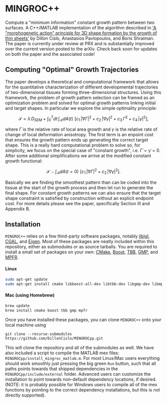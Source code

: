 # MINGROC++
Compute a "minimum information" constant growth pattern between two surfaces. A C++/MATLAB implementation of the algorithm described in ['A "morphogenetic action" principle for 3D shape formation by the growth of thin sheets'](https://arxiv.org/abs/2302.07839) by Dillon Cislo, Anastasios Pavlopoulos, and Boris Shraiman. The paper is currently under review at PRX and is substantially improved over the current version posted to the arXiv. Check back soon for updates on both the paper and the associated code!

## Computing "Optimal" Growth Trajectories

The paper develops a theoretical and computational framework that allows for the quantitative characterization of different developmental trajectories of two-dimensional tissues forming three-dimensional structures. Using this framework, the problem of growth pattern selection can be framed as an optimization problem and solved for optimal growth patterns linking initial and target shapes. In particular we explore the simple optimality principle:

$$\mathcal{S} = \lambda \, D_{SEM} + \int_0^T dt \, \int_{\mathcal{B}} dA(t) \, \, \left[ c_1 \, |\nabla {\Gamma}|^2 + c_2 \, |\nabla \gamma|^2 + c_3 \, \dot{\Gamma}^2 + c_4 \, |\dot{\gamma}|^2 \right],$$

where $\Gamma$ is the relative rate of local area growth and $\gamma$ is the relative rate of change of local deformation anisotropy. The first term is an enpoint cost that ensures the growth pattern ends up generating the correct target shape. This is a really hard computational problem to solve so, for simplicity, we focus on the special case of "constant growth", i.e. $\dot{\Gamma} = \dot{\gamma} = 0$. After some additional simplifications we arrive at the modified constant growth functional:

$$\mathcal{S} \sim \int_{\mathcal{B}} dA(t = 0) \, \, \left[ c_1 \, |\nabla {\Gamma}|^2 + c_2 \,|\nabla \gamma|^2 \right].$$

Basically we are finding the smoothest pattern than can be coded into the tissue at the start of the growth process and then let run to generate the final shape. For constant growth patterns we can also ensure that the target shape constraint is satisfied by construction without an explicit endpoint cost. For more details please see the paper, specifically Section III and Appendix B.

## Installation
`MINGROC++` relies on a few third-party software packages, notably [libigl](https://libigl.github.io/), [CGAL](https://www.cgal.org/), and [Eigen](https://eigen.tuxfamily.org/). Most of these packages are neatly included within this repository, either as submodules or as source tarballs. You are required to install a small set of packages on your own: [CMake](https://cmake.org/), [Boost](https://www.boost.org/), [TBB](https://www.threadingbuildingblocks.org/), [GMP](https://gmplib.org/), and [MPFR](https://www.mpfr.org/). 

#### Linux
```sh
sudo apt-get update
sudo apt-get install cmake libboost-all-dev libtbb-dev libgmp-dev libmpfr-dev
```

#### Mac (using Homebrew)
```sh
brew update
brew install cmake boost tbb gmp mpfr
```
Once you have installed these packages, you can clone `MINGROC++` onto your local machine using 

```
git clone --recurse-submodules https://github.com/DillonCislo/MINGROCpp.git
```

This will clone the repository and all of the submodules as well. We have also included a script to compile the MATLAB mex files: `MINGROCpp/install_mingroc_matlab.m`. For most Linux/Mac users everything should work smoothly just pressing the big green `Run` button, such that all paths points towards that shipped dependencies in the `MINGROCpp/include/external` folder. Advanced users can customize the installation to point towards non-default dependency locations, if desired. (NOTE: it is probably possible for Windows users to compile all of the mex functions by pointing to the correct dependency installations, but this is not directly supported).